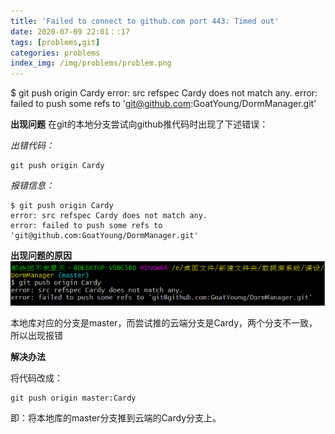 ```yaml
---
title: 'Failed to connect to github.com port 443: Timed out'
date: 2020-07-09 22:01：:17
tags: [problems,git]
categories: problems
index_img: /img/problems/problem.png
---
```

$ git push origin Cardy
error: src refspec Cardy does not match any.
error: failed to push some refs to 'git@github.com:GoatYoung/DormManager.git'
 <!-- more -->

**出现问题**
在git的本地分支尝试向github推代码时出现了下述错误：

*出错代码：*
``` git
git push origin Cardy
```

*报错信息：*
``` git
$ git push origin Cardy
error: src refspec Cardy does not match any.
error: failed to push some refs to 'git@github.com:GoatYoung/DormManager.git'
```

**出现问题的原因**
![](/img/problems/can't_find_branch.png)

本地库对应的分支是master，而尝试推的云端分支是Cardy，两个分支不一致，所以出现报错

**解决办法**

将代码改成：
``` git 
git push origin master:Cardy
```
即：将本地库的master分支推到云端的Cardy分支上。